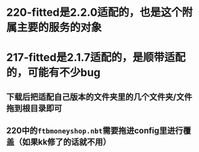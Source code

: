 # 220-fitted是2.2.0适配的，也是这个附属主要的服务的对象

# 217-fitted是2.1.7适配的，是顺带适配的，可能有不少bug

## 下载后把适配自己版本的文件夹里的几个文件夹/文件拖到根目录即可
## 220中的`ftbmoneyshop.nbt`需要拖进config里进行覆盖（如果kk修了的话就不用）